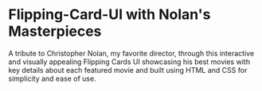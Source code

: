 # Flipping-Card-UI with Nolan's Masterpieces
A tribute to Christopher Nolan, my favorite director, through this interactive and visually appealing Flipping Cards UI showcasing his best movies with key details about each featured movie and built using HTML and CSS for simplicity and ease of use.
